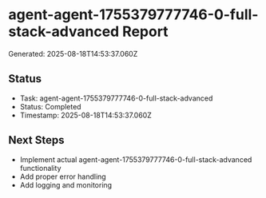 # agent-agent-1755379777746-0-full-stack-advanced Report

Generated: 2025-08-18T14:53:37.060Z

## Status
- Task: agent-agent-1755379777746-0-full-stack-advanced
- Status: Completed
- Timestamp: 2025-08-18T14:53:37.060Z

## Next Steps
- Implement actual agent-agent-1755379777746-0-full-stack-advanced functionality
- Add proper error handling
- Add logging and monitoring
